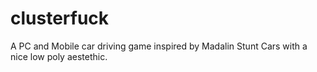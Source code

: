 # clusterfuck
A PC and Mobile car driving game inspired by Madalin Stunt Cars with a nice low poly aestethic.
